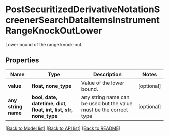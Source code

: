 # PostSecuritizedDerivativeNotationScreenerSearchDataItemsInstrumentRangeKnockOutLower

Lower bound of the range knock-out.

## Properties
Name | Type | Description | Notes
------------ | ------------- | ------------- | -------------
**value** | **float, none_type** | Value of the lower bound. | [optional] 
**any string name** | **bool, date, datetime, dict, float, int, list, str, none_type** | any string name can be used but the value must be the correct type | [optional]

[[Back to Model list]](../README.md#documentation-for-models) [[Back to API list]](../README.md#documentation-for-api-endpoints) [[Back to README]](../README.md)



